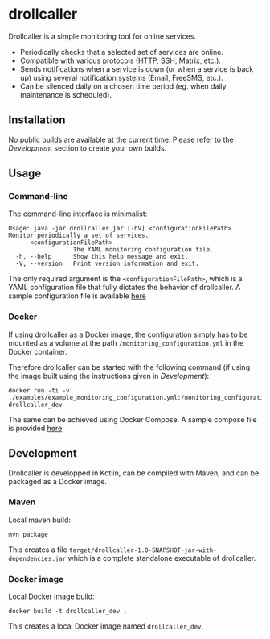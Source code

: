 # drollcaller

Drollcaller is a simple monitoring tool for online services.

- Periodically checks that a selected set of services are online.
- Compatible with various protocols (HTTP, SSH, Matrix, etc.).
- Sends notifications when a service is down (or when a service is back up) using several notification systems (Email, FreeSMS, etc.).
- Can be silenced daily on a chosen time period (eg. when daily maintenance is scheduled).


## Installation

No public builds are available at the current time.
Please refer to the _Development_ section to create your own builds.

## Usage

### Command-line

The command-line interface is minimalist:
```
Usage: java -jar drollcaller.jar [-hV] <configurationFilePath>
Monitor periodically a set of services.
      <configurationFilePath>
                  The YAML monitoring configuration file.
  -h, --help      Show this help message and exit.
  -V, --version   Print version information and exit.
```

The only required argument is the `<configurationFilePath>`, which is a YAML configuration file that fully dictates the behavior of drollcaller.
A sample configuration file is available [here](./examples/example_monitoring_configuration.yml)

### Docker

If using drollcaller as a Docker image, the configuration simply has to be mounted as a volume at the path `/monitoring_configuration.yml` in the Docker container.


Therefore drollcaller can be started with the following command (if using the image built using the instructions given in _Development_):
```
docker run -ti -v ./examples/example_monitoring_configuration.yml:/monitoring_configuration.yml drollcaller_dev
```

The same can be achieved using Docker Compose.
A sample compose file is provided [here](./examples/docker-compose.yml)

## Development

Drollcaller is developped in Kotlin, can be compiled with Maven, and can be packaged as a Docker image.

### Maven

Local maven build:

```
mvn package
```

This creates a file `target/drollcaller-1.0-SNAPSHOT-jar-with-dependencies.jar` which is a complete standalone executable of drollcaller.

### Docker image

Local Docker image build:

```
docker build -t drollcaller_dev .
```

This creates a local Docker image named `drollcaller_dev`.